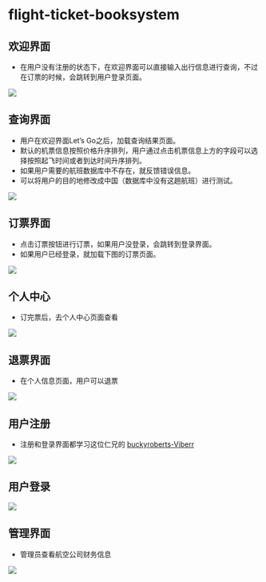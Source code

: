 # flight-ticket-booksystem

## 欢迎界面
- 在用户没有注册的状态下，在欢迎界面可以直接输入出行信息进行查询，不过在订票的时候，会跳转到用户登录页面。
<img src="https://raw.githubusercontent.com/Shuai-Xie/flight-ticket-booksystem/master/web-picture/welcome.png"/>

## 查询界面
- 用户在欢迎界面Let’s Go之后，加载查询结果页面。
- 默认的机票信息按照价格升序排列，用户通过点击机票信息上方的字段可以选择按照起飞时间或者到达时间升序排列。
- 如果用户需要的航班数据库中不存在，就反馈错误信息。
- 可以将用户的目的地修改成中国（数据库中没有这趟航班）进行测试。
<img src="https://raw.githubusercontent.com/Shuai-Xie/flight-ticket-booksystem/master/web-picture/search_result.png"/>

## 订票界面
- 点击订票按钮进行订票，如果用户没登录，会跳转到登录界面。
- 如果用户已经登录，就加载下图的订票页面。
<img src="https://raw.githubusercontent.com/Shuai-Xie/flight-ticket-booksystem/master/web-picture/book_flight.png"/>

## 个人中心
- 订完票后，去个人中心页面查看
<img src="https://raw.githubusercontent.com/Shuai-Xie/flight-ticket-booksystem/master/web-picture/user_info.png"/>

## 退票界面
- 在个人信息页面，用户可以退票
<img src="https://raw.githubusercontent.com/Shuai-Xie/flight-ticket-booksystem/master/web-picture/refund_ticket.png"/>

## 用户注册
- 注册和登录界面都学习这位仁兄的 [buckyroberts-Viberr](https://github.com/buckyroberts/Viberr)
<img src="https://raw.githubusercontent.com/Shuai-Xie/flight-ticket-booksystem/master/web-picture/register.png"/>

## 用户登录
<img src="https://raw.githubusercontent.com/Shuai-Xie/flight-ticket-booksystem/master/web-picture/login.png"/>

## 管理界面
- 管理员查看航空公司财务信息
<img src="https://raw.githubusercontent.com/Shuai-Xie/flight-ticket-booksystem/master/web-picture/admin_finance.png"/>
